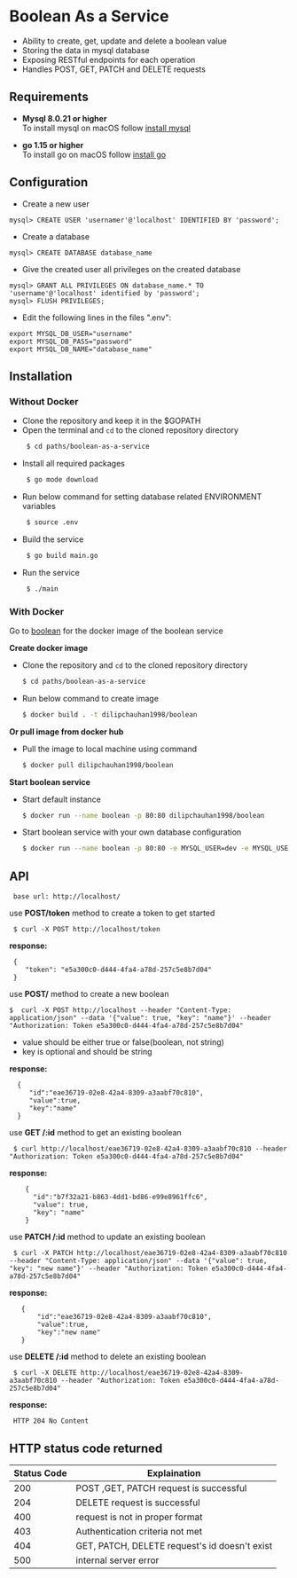 # Boolean As a Service 
- Ability to create, get, update and delete a boolean value <br />
- Storing the data in mysql database <br />
- Exposing  RESTful endpoints for each operation <br />
- Handles POST, GET, PATCH and DELETE requests <br />

## Requirements
- __Mysql 8.0.21 or higher__ <br />
To install mysql on  macOS follow [install mysql](https://flaviocopes.com/mysql-how-to-install/) <br />

- __go 1.15 or higher__ <br />
To install go on macOS follow [install go](https://www.geeksforgeeks.org/how-to-install-golang-on-macos/) <br />

## Configuration

- Create a new user
```
mysql> CREATE USER 'usernamer'@'localhost' IDENTIFIED BY 'password';
```
- Create a database
```
mysql> CREATE DATABASE database_name
```
- Give the created user all privileges on the created database
```
mysql> GRANT ALL PRIVILEGES ON database_name.* TO 'username'@'localhost' identified by 'password';
mysql> FLUSH PRIVILEGES;
```

- Edit the following lines in the files ".env":

```
export MYSQL_DB_USER="username"     
export MYSQL_DB_PASS="password"
export MYSQL_DB_NAME="database_name"
```
## Installation
### Without Docker
- Clone the repository and keep it in the $GOPATH
- Open the terminal and ``` cd ``` to the cloned repository directory
    ```sh
     $ cd paths/boolean-as-a-service
    ```
- Install all required packages
    ```sh
     $ go mode download
    ```
- Run below command for setting database related ENVIRONMENT variables
    ```sh
     $ source .env
    ```
- Build the service 
    ```sh
     $ go build main.go
    ```
- Run the service 
   ```sh
    $ ./main
   ```
   
### With Docker
Go to [boolean](https://hub.docker.com/r/dilipchauhan1998/boolean) for the docker image of the boolean service

__Create docker image__
- Clone the repository and ```cd``` to the cloned repository directory 
    ```sh
    $ cd paths/boolean-as-a-service
    ```
- Run below command to create image
     ```sh
    $ docker build . -t dilipchauhan1998/boolean
    ```
__Or pull image from docker hub__

- Pull the image to local machine using command
    ```sh
    $ docker pull dilipchauhan1998/boolean
    ```
__Start boolean service__     
- Start default instance
    ```sh
    $ docker run --name boolean -p 80:80 dilipchauhan1998/boolean
    ```
- Start boolean service with your own database configuration  
     ```sh
     $ docker run --name boolean -p 80:80 -e MYSQL_USER=dev -e MYSQL_USER_PWD=dev -e MYSQL_USER_DB=userdb dilipchauhan1998/boolean

     ```

## API
```
 base url: http://localhost/ 
```
use __POST/token__ method to create a token to get started <br />

```
 $ curl -X POST http://localhost/token
```
__response:__
```
 {
    "token": "e5a300c0-d444-4fa4-a78d-257c5e8b7d04"
 }
```
use __POST/__ method to create a new boolean

```
$  curl -X POST http://localhost --header "Content-Type: application/json" --data '{"value": true, "key": "name"}' --header "Authorization: Token e5a300c0-d444-4fa4-a78d-257c5e8b7d04"
```

- value should be either true or false(boolean, not string) <br />
- key is optional and should be string <br />

__response:__
```
  {
     "id":"eae36719-02e8-42a4-8309-a3aabf70c810",
     "value":true,
     "key":"name"
  }
```
use __GET /:id__ method to get an existing boolean
```
 $ curl http://localhost/eae36719-02e8-42a4-8309-a3aabf70c810 --header "Authorization: Token e5a300c0-d444-4fa4-a78d-257c5e8b7d04"
```
__response:__
```
    {
      "id":"b7f32a21-b863-4dd1-bd86-e99e8961ffc6",
      "value": true,
      "key": "name"
    }
```
use __PATCH /:id__ method to update an existing boolean

```
 $ curl -X PATCH http://localhost/eae36719-02e8-42a4-8309-a3aabf70c810 --header "Content-Type: application/json" --data '{"value": true, "key": "new name"}' --header "Authorization: Token e5a300c0-d444-4fa4-a78d-257c5e8b7d04"
```
__response:__
```
   {
       "id":"eae36719-02e8-42a4-8309-a3aabf70c810",
       "value":true,
       "key":"new name"
   }
```
use __DELETE /:id__ method to delete an existing boolean
```
 $ curl -X DELETE http://localhost/eae36719-02e8-42a4-8309-a3aabf70c810 --header "Authorization: Token e5a300c0-d444-4fa4-a78d-257c5e8b7d04"
```
__response:__
```
 HTTP 204 No Content
```
## HTTP status code returned
 Status Code | Explaination |
| ------- | --- |
| 200 | POST ,GET, PATCH request is successful |
| 204 | DELETE request is successful |
| 400 | request is not in proper format |
| 403 | Authentication criteria not met |
| 404 | GET, PATCH, DELETE request's id doesn't exist|
| 500 | internal server error|

